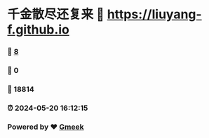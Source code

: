 # 千金散尽还复来 :link: https://liuyang-f.github.io 
### :page_facing_up: [8](https://liuyang-f.github.io/tag.html) 
### :speech_balloon: 0 
### :hibiscus: 18814 
### :alarm_clock: 2024-05-20 16:12:15 
### Powered by :heart: [Gmeek](https://github.com/Meekdai/Gmeek)
